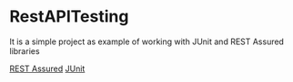 # RestAPITesting
It is a simple project as example of working with JUnit and REST Assured libraries

<a href="https://code.google.com/p/rest-assured/">REST Assured</a>
<a href="http://junit.org/">JUnit</a>
